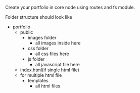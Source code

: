 Create your portfolio in core node using routes and fs module.

Folder structure should look like

-   portfolio
    -   public
        -   images folder
            -   all images inside here
        -   css folder
            -   all css files here
        -   js folder
            -   all javascript file here
    -   index.html(if single html file)
    -   for multiple html file
        -   templates
            -   all html files
